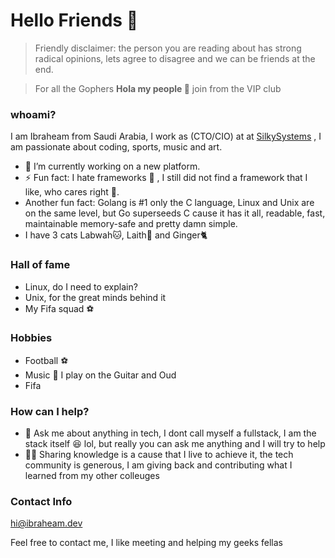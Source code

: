 # Hello Friends 👋

> Friendly disclaimer: the person you are reading about has strong radical opinions, lets agree to disagree and we can be friends at the end.  

> For all the Gophers **Hola my people 🙉** join from the VIP club 

### whoami?

I am Ibraheam from Saudi Arabia, I work as (CTO/CIO) at at [SilkySystems](https://silkysys.com) , I am passionate about coding, sports, music and art. 
- 🔭 I’m currently working on a new platform.
- ⚡ Fun fact: I hate frameworks :zany_face: , I still did not find a framework that I like, who cares right 🥸. 
- Another fun fact: Golang is #1 only the C language, Linux and Unix are on the same level, but Go superseeds C cause it has it all, readable, fast, maintainable memory-safe and pretty damn simple.
- I have 3 cats Labwah🐱, Laith🦁 and Ginger🐈


### Hall of fame
- Linux, do I need to explain?
- Unix, for the great minds behind it
- My Fifa squad ⚽️



### Hobbies
- Football ⚽️
- Music 🎸 I play on the Guitar and Oud
- Fifa



### How can I help?
- 💬 Ask me about anything in tech, I dont call myself a fullstack, I am the stack itself 😆 lol, but really you can ask me anything and I will try to help
- 📖🦾 Sharing knowledge is a cause that I live to achieve it, the tech community is generous, I am giving back and contributing what I learned from my other colleuges






<!-- <details>
    <summary>**Warning:** radical opinions, open under your own risk </summary>
    > I am joking here, do not take it personally
- Javascirpt is like the worst girlfriend I ever had 😂, Typescirpt tries to fix the relationship but you can not fix what is broken 💔😭, at the end its not the Javascirpts fault, I blame the community cause it is thriving with the worst engineering practices ever and the new framework each millisecond kills is not a fun joke anymore 🥱 not forgetting the worst of them all the **undefined** hell 💀, ooh I mean type 🧟‍♀️  
- please do not mention a framework with an ORM bla, bla, bla, if the framework is gonna code instead of me I "might" think about it good but Github Copilot started that, for web APIs made with the statically typed giants 🏋️‍♀️ bad hackable APIs are made with bad devs I am not blaming here
</details>
 -->
### Contact Info  

hi@ibraheam.dev

Feel free to contact me, I like meeting and helping my geeks fellas
